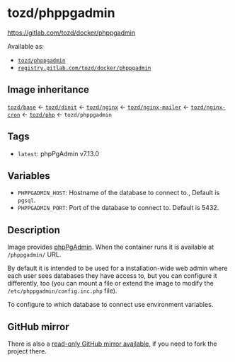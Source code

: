 # tozd/phppgadmin

<https://gitlab.com/tozd/docker/phppgadmin>

Available as:

- [`tozd/phppgadmin`](https://hub.docker.com/r/tozd/phppgadmin)
- [`registry.gitlab.com/tozd/docker/phppgadmin`](https://gitlab.com/tozd/docker/phppgadmin/container_registry)

## Image inheritance

[`tozd/base`](https://gitlab.com/tozd/docker/base) ← [`tozd/dinit`](https://gitlab.com/tozd/docker/dinit) ← [`tozd/nginx`](https://gitlab.com/tozd/docker/nginx) ← [`tozd/nginx-mailer`](https://gitlab.com/tozd/docker/nginx-mailer) ← [`tozd/nginx-cron`](https://gitlab.com/tozd/docker/nginx-cron) ← [`tozd/php`](https://gitlab.com/tozd/docker/php) ← `tozd/phppgadmin`

## Tags

- `latest`: phpPgAdmin v7.13.0

## Variables

- `PHPPGADMIN_HOST`: Hostname of the database to connect to., Default is `pgsql`.
- `PHPPGADMIN_PORT`: Port of the database to connect to. Default is 5432.

## Description

Image provides [phpPgAdmin](https://github.com/phppgadmin/phppgadmin).
When the container runs it is available at `/phppgadmin/` URL.

By default it is intended to be used for a installation-wide web admin where each user sees databases they have access to, but you can configure it differently, too (you can mount a file or extend the image to modify the `/etc/phppgadmin/config.inc.php` file).

To configure to which database to connect use environment variables.

## GitHub mirror

There is also a [read-only GitHub mirror available](https://github.com/tozd/docker-phppgadmin),
if you need to fork the project there.

